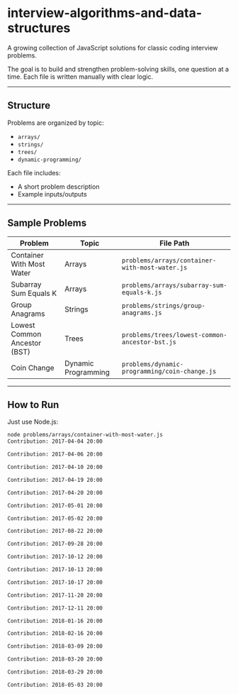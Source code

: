 # interview-algorithms-and-data-structures

A growing collection of JavaScript solutions for classic coding interview problems.

The goal is to build and strengthen problem-solving skills, one question at a time. Each file is written manually with clear logic.

---

## Structure

Problems are organized by topic:

- `arrays/`
- `strings/`
- `trees/`
- `dynamic-programming/`

Each file includes:
- A short problem description
- Example inputs/outputs

---

## Sample Problems

| Problem                      | Topic               | File Path                                             |
|------------------------------|----------------------|--------------------------------------------------------|
| Container With Most Water    | Arrays               | `problems/arrays/container-with-most-water.js`         |
| Subarray Sum Equals K        | Arrays               | `problems/arrays/subarray-sum-equals-k.js`             |
| Group Anagrams               | Strings              | `problems/strings/group-anagrams.js`                   |
| Lowest Common Ancestor (BST) | Trees                | `problems/trees/lowest-common-ancestor-bst.js`         |
| Coin Change                  | Dynamic Programming  | `problems/dynamic-programming/coin-change.js`          |

---

## How to Run

Just use Node.js:

```bash
node problems/arrays/container-with-most-water.js
Contribution: 2017-04-04 20:00

Contribution: 2017-04-06 20:00

Contribution: 2017-04-10 20:00

Contribution: 2017-04-19 20:00

Contribution: 2017-04-20 20:00

Contribution: 2017-05-01 20:00

Contribution: 2017-05-02 20:00

Contribution: 2017-08-22 20:00

Contribution: 2017-09-28 20:00

Contribution: 2017-10-12 20:00

Contribution: 2017-10-13 20:00

Contribution: 2017-10-17 20:00

Contribution: 2017-11-20 20:00

Contribution: 2017-12-11 20:00

Contribution: 2018-01-16 20:00

Contribution: 2018-02-16 20:00

Contribution: 2018-03-09 20:00

Contribution: 2018-03-20 20:00

Contribution: 2018-03-29 20:00

Contribution: 2018-05-03 20:00

